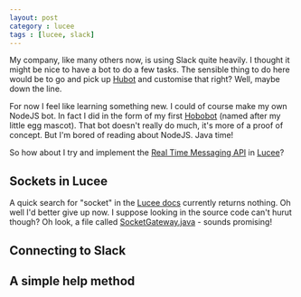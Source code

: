```yaml
---
layout: post
category : lucee
tags : [lucee, slack]
---
```


My company, like many others now, is using Slack quite heavily.  I thought it might be nice to have a bot to do a few tasks.  The sensible thing to do here would be to go and pick up [Hubot](https://hubot.github.com/) and customise that right?  Well, maybe down the line.

For now I feel like learning something new.  I could of course make my own NodeJS bot.  In fact I did in the form of my first  [Hobobot](https://github.com/SimonHooker/hobobot) (named after my little egg mascot).  That bot doesn't really do much, it's more of a proof of concept.  But I'm bored of reading about NodeJS.  Java time!

So how about I try and implement the [Real Time Messaging API](https://api.slack.com/rtm) in [Lucee](http://lucee.org/)?

## Sockets in Lucee

A quick search for "socket" in the [Lucee docs](http://docs.lucee.org/) currently returns nothing.  Oh well I'd better give up now.  I suppose looking in the source code can't hurut though?  Oh look, a file called [SocketGateway.java](https://bitbucket.org/lucee/lucee/src/5b42d414b0cdca8a48f75ba5e869686aaefd47e5/lucee-java/lucee-core/src/lucee/runtime/gateway/SocketGateway.java?at=master) - sounds promising!




## Connecting to Slack



## A simple help method


